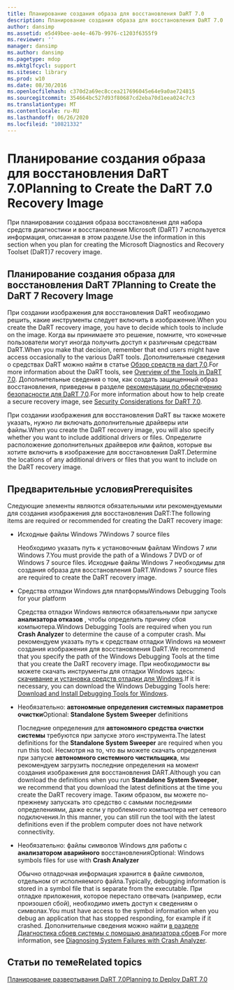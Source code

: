 ```yaml
---
title: Планирование создания образа для восстановления DaRT 7.0
description: Планирование создания образа для восстановления DaRT 7.0
author: dansimp
ms.assetid: e5d49bee-ae4e-467b-9976-c1203f6355f9
ms.reviewer: ''
manager: dansimp
ms.author: dansimp
ms.pagetype: mdop
ms.mktglfcycl: support
ms.sitesec: library
ms.prod: w10
ms.date: 08/30/2016
ms.openlocfilehash: c370d2a69ec8ccea217696045e64e9a0ae724815
ms.sourcegitcommit: 354664bc527d93f80687cd2eba70d1eea024c7c3
ms.translationtype: MT
ms.contentlocale: ru-RU
ms.lasthandoff: 06/26/2020
ms.locfileid: "10821332"
---
```

# <span data-ttu-id="1017e-103">Планирование создания образа для восстановления DaRT 7.0</span><span class="sxs-lookup"><span data-stu-id="1017e-103">Planning to Create the DaRT 7.0 Recovery Image</span></span>


<span data-ttu-id="1017e-104">При планировании создания образа восстановления для набора средств диагностики и восстановления Microsoft (DaRT) 7 используется информация, описанная в этом разделе.</span><span class="sxs-lookup"><span data-stu-id="1017e-104">Use the information in this section when you plan for creating the Microsoft Diagnostics and Recovery Toolset (DaRT)7 recovery image.</span></span>

## <span data-ttu-id="1017e-105">Планирование создания образа для восстановления DaRT 7</span><span class="sxs-lookup"><span data-stu-id="1017e-105">Planning to Create the DaRT 7 Recovery Image</span></span>


<span data-ttu-id="1017e-106">При создании изображения для восстановления DaRT необходимо решить, какие инструменты следует включить в изображение.</span><span class="sxs-lookup"><span data-stu-id="1017e-106">When you create the DaRT recovery image, you have to decide which tools to include on the image.</span></span> <span data-ttu-id="1017e-107">Когда вы принимаете это решение, помните, что конечные пользователи могут иногда получить доступ к различным средствам DaRT.</span><span class="sxs-lookup"><span data-stu-id="1017e-107">When you make that decision, remember that end users might have access occasionally to the various DaRT tools.</span></span> <span data-ttu-id="1017e-108">Дополнительные сведения о средствах DaRT можно найти в статье [Обзор средств на dart 7,0](overview-of-the-tools-in-dart-70-new-ia.md).</span><span class="sxs-lookup"><span data-stu-id="1017e-108">For more information about the DaRT tools, see [Overview of the Tools in DaRT 7.0](overview-of-the-tools-in-dart-70-new-ia.md).</span></span> <span data-ttu-id="1017e-109">Дополнительные сведения о том, как создать защищенный образ восстановления, приведены в разделе [рекомендации по обеспечению безопасности для DaRT 7,0](security-considerations-for-dart-70-dart-7.md).</span><span class="sxs-lookup"><span data-stu-id="1017e-109">For more information about how to help create a secure recovery image, see [Security Considerations for DaRT 7.0](security-considerations-for-dart-70-dart-7.md).</span></span>

<span data-ttu-id="1017e-110">При создании изображения для восстановления DaRT вы также можете указать, нужно ли включать дополнительные драйверы или файлы.</span><span class="sxs-lookup"><span data-stu-id="1017e-110">When you create the DaRT recovery image, you will also specify whether you want to include additional drivers or files.</span></span> <span data-ttu-id="1017e-111">Определите расположение дополнительных драйверов или файлов, которые вы хотите включить в изображение для восстановления DaRT.</span><span class="sxs-lookup"><span data-stu-id="1017e-111">Determine the locations of any additional drivers or files that you want to include on the DaRT recovery image.</span></span>

## <span data-ttu-id="1017e-112">Предварительные условия</span><span class="sxs-lookup"><span data-stu-id="1017e-112">Prerequisites</span></span>


<span data-ttu-id="1017e-113">Следующие элементы являются обязательными или рекомендуемыми для создания изображения для восстановления DaRT:</span><span class="sxs-lookup"><span data-stu-id="1017e-113">The following items are required or recommended for creating the DaRT recovery image:</span></span>

-   <span data-ttu-id="1017e-114">Исходные файлы Windows 7</span><span class="sxs-lookup"><span data-stu-id="1017e-114">Windows 7 source files</span></span>

    <span data-ttu-id="1017e-115">Необходимо указать путь к установочным файлам Windows 7 или Windows 7.</span><span class="sxs-lookup"><span data-stu-id="1017e-115">You must provide the path of a Windows 7 DVD or of Windows 7 source files.</span></span> <span data-ttu-id="1017e-116">Исходные файлы Windows 7 необходимы для создания образа для восстановления DaRT.</span><span class="sxs-lookup"><span data-stu-id="1017e-116">Windows 7 source files are required to create the DaRT recovery image.</span></span>

-   <span data-ttu-id="1017e-117">Средства отладки Windows для платформы</span><span class="sxs-lookup"><span data-stu-id="1017e-117">Windows Debugging Tools for your platform</span></span>

    <span data-ttu-id="1017e-118">Средства отладки Windows являются обязательными при запуске **анализатора отказов** , чтобы определить причину сбоя компьютера.</span><span class="sxs-lookup"><span data-stu-id="1017e-118">Windows Debugging Tools are required when you run **Crash Analyzer** to determine the cause of a computer crash.</span></span> <span data-ttu-id="1017e-119">Мы рекомендуем указать путь к средствам отладки Windows на момент создания изображения для восстановления DaRT.</span><span class="sxs-lookup"><span data-stu-id="1017e-119">We recommend that you specify the path of the Windows Debugging Tools at the time that you create the DaRT recovery image.</span></span> <span data-ttu-id="1017e-120">При необходимости вы можете скачать инструменты для отладки Windows здесь: [скачивание и установка средств отладки для Windows](https://go.microsoft.com/fwlink/?LinkId=99934).</span><span class="sxs-lookup"><span data-stu-id="1017e-120">If it is necessary, you can download the Windows Debugging Tools here: [Download and Install Debugging Tools for Windows](https://go.microsoft.com/fwlink/?LinkId=99934).</span></span>

-   <span data-ttu-id="1017e-121">Необязательно: **автономные определения системных параметров очистки**</span><span class="sxs-lookup"><span data-stu-id="1017e-121">Optional: **Standalone System Sweeper** definitions</span></span>

    <span data-ttu-id="1017e-122">Последние определения для **автономного средства очистки системы** требуются при запуске этого инструмента.</span><span class="sxs-lookup"><span data-stu-id="1017e-122">The latest definitions for the **Standalone System Sweeper** are required when you run this tool.</span></span> <span data-ttu-id="1017e-123">Несмотря на то, что вы можете скачать определения при запуске **автономного системного чистильщика**, мы рекомендуем загрузить последние определения на момент создания изображения для восстановления DART.</span><span class="sxs-lookup"><span data-stu-id="1017e-123">Although you can download the definitions when you run **Standalone System Sweeper**, we recommend that you download the latest definitions at the time you create the DaRT recovery image.</span></span> <span data-ttu-id="1017e-124">Таким образом, вы можете по-прежнему запускать это средство с самыми последними определениями, даже если у проблемного компьютера нет сетевого подключения.</span><span class="sxs-lookup"><span data-stu-id="1017e-124">In this manner, you can still run the tool with the latest definitions even if the problem computer does not have network connectivity.</span></span>

-   <span data-ttu-id="1017e-125">Необязательно: файлы символов Windows для работы с **анализатором аварийного** восстановления</span><span class="sxs-lookup"><span data-stu-id="1017e-125">Optional: Windows symbols files for use with **Crash Analyzer**</span></span>

    <span data-ttu-id="1017e-126">Обычно отладочная информация хранится в файле символов, отдельном от исполняемого файла.</span><span class="sxs-lookup"><span data-stu-id="1017e-126">Typically, debugging information is stored in a symbol file that is separate from the executable.</span></span> <span data-ttu-id="1017e-127">При отладке приложения, которое перестало отвечать (например, если произошел сбой), необходимо иметь доступ к сведениям о символах.</span><span class="sxs-lookup"><span data-stu-id="1017e-127">You must have access to the symbol information when you debug an application that has stopped responding, for example if it crashed.</span></span> <span data-ttu-id="1017e-128">Дополнительные сведения можно найти [в разделе Диагностика сбоев системы с помощью анализатора сбоев](diagnosing-system-failures-with-crash-analyzer--dart-7.md).</span><span class="sxs-lookup"><span data-stu-id="1017e-128">For more information, see [Diagnosing System Failures with Crash Analyzer](diagnosing-system-failures-with-crash-analyzer--dart-7.md).</span></span>

## <span data-ttu-id="1017e-129">Статьи по теме</span><span class="sxs-lookup"><span data-stu-id="1017e-129">Related topics</span></span>


[<span data-ttu-id="1017e-130">Планирование развертывания DaRT 7.0</span><span class="sxs-lookup"><span data-stu-id="1017e-130">Planning to Deploy DaRT 7.0</span></span>](planning-to-deploy-dart-70.md)

 

 





